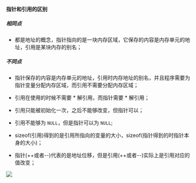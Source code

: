 #### 指针和引用的区别

##### 相同点

- 都是地址的概念，指针指向的是一块内存区域，它保存的内容是内存单元的地址，引用是某块内存的别名；

##### 不同点

- 指针保存的内容是内存单元的地址，引用时内存地址的别名，并且程序需要为指针变量分配内存区域，而引用不需要分配内存区域；

- 引用在使用的时候不需要 * 解引用，而指针需要 * 解引用；

- 引用只能被初始化一次，之后不能够改变，但指针可以；

- 引用不能够为 `NULL`，但是指针可以为 `NULL`;

- sizeof(引用)得到的是引用所指向的变量的大小，sizeof(指针得到的时指针本身的大小)；

- 指针(++或者--)代表的是地址位移，但是引用(++或者--)实际上是引用对应的值改变；

![](http://baihonghua.cn/20200706091541.png)